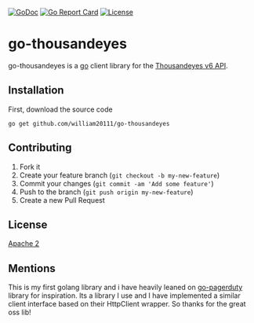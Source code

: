 [![GoDoc](https://godoc.org/github.com/william20111/go-thousandeyes?status.svg)](http://godoc.org/github.com/william20111/go-thousandeyes) [![Go Report Card](https://goreportcard.com/badge/github.com/william20111/go-thousandeyes)](https://goreportcard.com/report/github.com/william20111/go-thousandeyes) [![License](https://img.shields.io/badge/License-Apache%202.0-blue.svg)](https://github.com/gojp/goreportcard/blob/master/LICENSE)
# go-thousandeyes

go-thousandeyes is a [go](https://golang.org/) client library for the [Thousandeyes v6 API](https://developer.thousandeyes.com/v6).

## Installation

First, download the source code
```cli
go get github.com/william20111/go-thousandeyes
```

## Contributing

1. Fork it
2. Create your feature branch (`git checkout -b my-new-feature`)
3. Commit your changes (`git commit -am 'Add some feature'`)
4. Push to the branch (`git push origin my-new-feature`)
5. Create a new Pull Request

## License
[Apache 2](http://www.apache.org/licenses/LICENSE-2.0)

## Mentions

This is my first golang library and i have heavily leaned on [go-pagerduty](https://github.com/PagerDuty/go-pagerduty)
library for inspiration. Its a library I use and I have implemented a similar client interface based on their HttpClient
wrapper. So thanks for the great oss lib!
